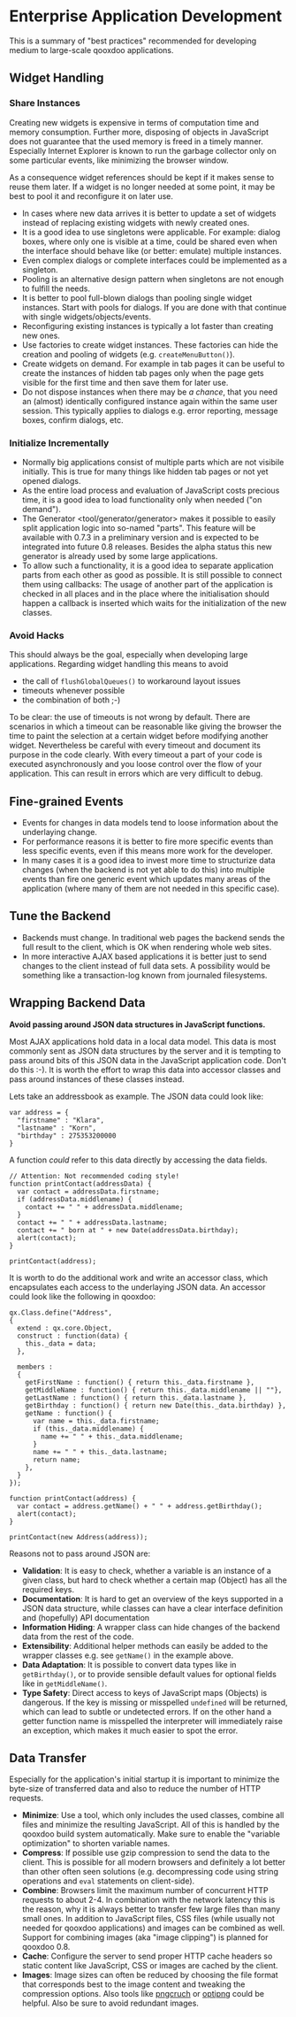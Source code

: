 Enterprise Application Development
==================================

This is a summary of "best practices" recommended for developing medium to large-scale qooxdoo applications.

Widget Handling
---------------

### Share Instances

Creating new widgets is expensive in terms of computation time and memory consumption. Further more, disposing of objects in JavaScript does not guarantee that the used memory is freed in a timely manner. Especially Internet Explorer is known to run the garbage collector only on some particular events, like minimizing the browser window.

As a consequence widget references should be kept if it makes sense to reuse them later. If a widget is no longer needed at some point, it may be best to pool it and reconfigure it on later use.

-   In cases where new data arrives it is better to update a set of widgets instead of replacing existing widgets with newly created ones.
-   It is a good idea to use singletons were applicable. For example: dialog boxes, where only one is visible at a time, could be shared even when the interface should behave like (or better: emulate) multiple instances.
-   Even complex dialogs or complete interfaces could be implemented as a singleton.
-   Pooling is an alternative design pattern when singletons are not enough to fulfill the needs.
-   It is better to pool full-blown dialogs than pooling single widget instances. Start with pools for dialogs. If you are done with that continue with single widgets/objects/events.
-   Reconfiguring existing instances is typically a lot faster than creating new ones.
-   Use factories to create widget instances. These factories can hide the creation and pooling of widgets (e.g. `createMenuButton()`).
-   Create widgets on demand. For example in tab pages it can be useful to create the instances of hidden tab pages only when the page gets visible for the first time and then save them for later use.
-   Do not dispose instances when there may be *a chance*, that you need an (almost) identically configured instance again within the same user session. This typically applies to dialogs e.g. error reporting, message boxes, confirm dialogs, etc.

### Initialize Incrementally

-   Normally big applications consist of multiple parts which are not visibile initially. This is true for many things like hidden tab pages or not yet opened dialogs.
-   As the entire load process and evaluation of JavaScript costs precious time, it is a good idea to load functionality only when needed ("on demand").
-   The Generator \<tool/generator/generator\> makes it possible to easily split application logic into so-named "parts". This feature will be available with 0.7.3 in a preliminary version and is expected to be integrated into future 0.8 releases. Besides the alpha status this new generator is already used by some large applications.
-   To allow such a functionality, it is a good idea to separate application parts from each other as good as possible. It is still possible to connect them using callbacks: The usage of another part of the application is checked in all places and in the place where the initialisation should happen a callback is inserted which waits for the initialization of the new classes.

### Avoid Hacks

This should always be the goal, especially when developing large applications. Regarding widget handling this means to avoid

-   the call of `flushGlobalQueues()` to workaround layout issues
-   timeouts whenever possible
-   the combination of both ;-)

To be clear: the use of timeouts is not wrong by default. There are scenarios in which a timeout can be reasonable like giving the browser the time to paint the selection at a certain widget before modifying another widget. Nevertheless be careful with every timeout and document its purpose in the code clearly. With every timeout a part of your code is executed asynchronously and you loose control over the flow of your application. This can result in errors which are very difficult to debug.

Fine-grained Events
-------------------

-   Events for changes in data models tend to loose information about the underlaying change.
-   For performance reasons it is better to fire more specific events than less specific events, even if this means more work for the developer.
-   In many cases it is a good idea to invest more time to structurize data changes (when the backend is not yet able to do this) into multiple events than fire one generic event which updates many areas of the application (where many of them are not needed in this specific case).

Tune the Backend
----------------

-   Backends must change. In traditional web pages the backend sends the full result to the client, which is OK when rendering whole web sites.
-   In more interactive AJAX based applications it is better just to send changes to the client instead of full data sets. A possibility would be something like a transaction-log known from journaled filesystems.

Wrapping Backend Data
---------------------

**Avoid passing around JSON data structures in JavaScript functions.**

Most AJAX applications hold data in a local data model. This data is most commonly sent as JSON data structures by the server and it is tempting to pass around bits of this JSON data in the JavaScript application code. Don't do this :-). It is worth the effort to wrap this data into accessor classes and pass around instances of these classes instead.

Lets take an addressbook as example. The JSON data could look like:

    var address = {
      "firstname" : "Klara",
      "lastname" : "Korn",
      "birthday" : 275353200000
    }

A function *could* refer to this data directly by accessing the data fields.

    // Attention: Not recommended coding style!
    function printContact(addressData) {
      var contact = addressData.firstname;
      if (addressData.middlename) {
        contact += " " + addressData.middlename;
      }      
      contact += " " + addressData.lastname;
      contact += " born at " + new Date(addressData.birthday);
      alert(contact);
    }

    printContact(address);

It is worth to do the additional work and write an accessor class, which encapsulates each access to the underlaying JSON data. An accessor could look like the following in qooxdoo:

    qx.Class.define("Address",
    {
      extend : qx.core.Object,
      construct : function(data) {
        this._data = data;
      },

      members :
      {
        getFirstName : function() { return this._data.firstname },
        getMiddleName : function() { return this._data.middlename || ""},
        getLastName : function() { return this._data.lastname },
        getBirthday : function() { return new Date(this._data.birthday) },
        getName : function() {
          var name = this._data.firstname;
          if (this._data.middlename) {
            name += " " + this._data.middlename;
          }      
          name += " " + this._data.lastname;
          return name;
        },
      }
    });

    function printContact(address) {
      var contact = address.getName() + " " + address.getBirthday();
      alert(contact);
    }

    printContact(new Address(address));

Reasons not to pass around JSON are:

-   **Validation**: It is easy to check, whether a variable is an instance of a given class, but hard to check whether a certain map (Object) has all the required keys.
-   **Documentation**: It is hard to get an overview of the keys supported in a JSON data structure, while classes can have a clear interface definition and (hopefully) API documentation
-   **Information Hiding**: A wrapper class can hide changes of the backend data from the rest of the code.
-   **Extensibility**: Additional helper methods can easily be added to the wrapper classes e.g. see `getName()` in the example above.
-   **Data Adaptation**: It is possible to convert data types like in `getBirthday()`, or to provide sensible default values for optional fields like in `getMiddleName()`.
-   **Type Safety**: Direct access to keys of JavaScript maps (Objects) is dangerous. If the key is missing or misspelled `undefined` will be returned, which can lead to subtle or undetected errors. If on the other hand a getter function name is misspelled the interpreter will immediately raise an exception, which makes it much easier to spot the error.

Data Transfer
-------------

Especially for the application's initial startup it is important to minimize the byte-size of transferred data and also to reduce the number of HTTP requests.

-   **Minimize**: Use a tool, which only includes the used classes, combine all files and minimize the resulting JavaScript. All of this is handled by the qooxdoo build system automatically. Make sure to enable the "variable optimization" to shorten variable names.
-   **Compress**: If possible use gzip compression to send the data to the client. This is possible for all modern browsers and definitely a lot better than other often seen solutions (e.g. decompressing code using string operations and `eval` statements on client-side).
-   **Combine**: Browsers limit the maximum number of concurrent HTTP requests to about 2-4. In combination with the network latency this is the reason, why it is always better to transfer few large files than many small ones. In addition to JavaScript files, CSS files (while usually not needed for qooxdoo applications) and images can be combined as well. Support for combining images (aka "image clipping") is planned for qooxdoo 0.8.
-   **Cache**: Configure the server to send proper HTTP cache headers so static content like JavaScript, CSS or images are cached by the client.
-   **Images**: Image sizes can often be reduced by choosing the file format that corresponds best to the image content and tweaking the compression options. Also tools like [pngcruch](http://en.wikipedia.org/wiki/Pngcrush) or [optipng](http://optipng.sourceforge.net/) could be helpful. Also be sure to avoid redundant images.

